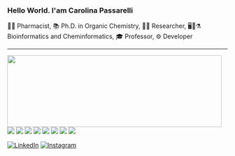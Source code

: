 ### Hello World. I'am Carolina Passarelli

💉💊 Pharmacist, 📚 Ph.D. in Organic Chemistry, 👩‍🔬 Researcher, 🖥️🧬⚗️ Bioinformatics and Cheminformatics, 🎓 Professor, ⚙ Developer

<hr>

<p>
  <img align="left" width="490" height="165" src="https://github-readme-stats.vercel.app/api?username=carolcpg&show_icons=true&hide_border=false&line_height=20&title_color=f69673&icon_color=1b93c9&show_owner=true"/>
 <p>
 
  <a href="#"><img src="https://img.shields.io/badge/Orca-Expert-_.svg?logo=orca"></a>
  <a href="#"><img src="https://img.shields.io/badge/MOPAC-Expert-_.svg?logo=mopac"></a>
 <a href="#"><img src="https://img.shields.io/badge/AutoDock-Expert-_.svg?logo=autodock"></a>
 <a href="#"><img src="https://img.shields.io/badge/Python-Enthusiast-_.svg?logo=python"></a>
 <a href="#"><img src="https://img.shields.io/badge/Perl-Enthusiast-_.svg?logo=perl"></a>
 <a href="#"><img src="https://img.shields.io/badge/R-Enthusiast-_.svg?logo=r"></a>
 <a href="#"><img src="https://img.shields.io/badge/C-Interested-_.svg?logo=c"></a>
 <a href="#"><img src="https://img.shields.io/badge/Java-Interested-_.svg?logo=java"></a>

<a href="https://www.linkedin.com/in/carolchemie/"><img src="https://img.shields.io/badge/LinkedIn--_.svg?style=social&logo=linkedin" alt="LinkedIn"></a>
<a href="https://www.instagram.com/carol.chemie/?hl=pt-br"><img src="https://img.shields.io/badge/Instagram--_.svg?style=social&logo=instagram" alt="Instagram"></a>
